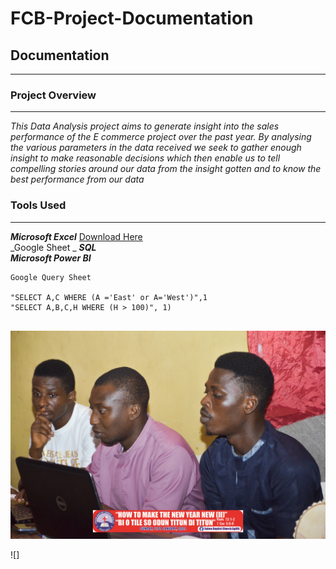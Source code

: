 # FCB-Project-Documentation
## Documentation
___
### Project Overview 
___
_This Data Analysis project aims to generate insight into the sales performance of the E commerce project over the past year. By analysing the various parameters in the data received we seek to gather enough insight to make reasonable decisions which then enable us to tell compelling stories around our data from the insight gotten and to know the best performance from our data_


### **Tools Used**
___
***Microsoft Excel*** [Download Here](https://www.microsoft.com/en-us/microsoft-365/previous-versions/microsoft-excel-2013)  
_Google Sheet _
***SQL***  
***Microsoft Power BI***





```
Google Query Sheet

"SELECT A,C WHERE (A ='East' or A='West')",1
"SELECT A,B,C,H WHERE (H > 100)", 1)


```

![](DSC_0983.jpg)

![]
